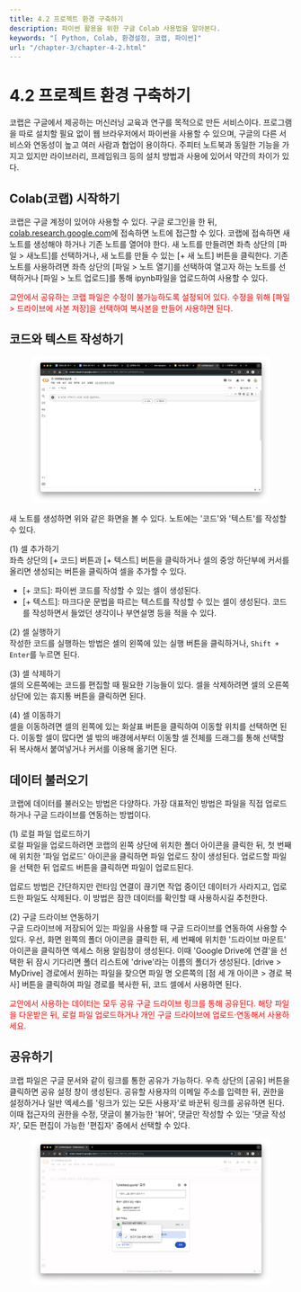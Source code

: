 ```yaml
---
title: 4.2 프로젝트 환경 구축하기
description: 파이썬 활용을 위한 구글 Colab 사용법을 알아본다. 
keywords: "[ Python, Colab, 환경설정, 코랩, 파이썬]"
url: "/chapter-3/chapter-4-2.html"
---
```


# 4.2 프로젝트 환경 구축하기



코랩은 구글에서 제공하는 머신러닝 교육과 연구를 목적으로 만든 서비스이다. 프로그램을 따로 설치할 필요 없이 웹 브라우저에서 파이썬을 사용할 수 있으며, 구글의 다른 서비스와 연동성이 높고 여러 사람과 협업이 용이하다. 주피터 노트북과 동일한 기능을 가지고 있지만 라이브러리, 프레임워크 등의 설치 방법과 사용에 있어서 약간의 차이가 있다.

## Colab(코랩) 시작하기

코랩은 구글 계정이 있어야 사용할 수 있다. 구글 로그인을 한 뒤, [colab.research.google.com](https://colab.research.google.com/)에 접속하면 노트에 접근할 수 있다. 코랩에 접속하면 새 노트를 생성해야 하거나 기존 노트를 열어야 한다.
새 노트를 만들려면 좌측 상단의 [파일 > 새노트]를 선택하거나, 새 노트를 만들 수 있는 [+ 새 노트] 버튼을 클릭한다.
기존 노트를 사용하려면 좌측 상단의 [파일 > 노트 열기]를 선택하여 열고자 하는 노트를 선택하거나 [파일 > 노트 업로드]를 통해 ipynb파일을 업로드하여 사용할 수 있다.

<span style="color:red">교안에서 공유하는 코랩 파일은 수정이 불가능하도록 설정되어 있다. 수정을 위해 [파일 > 드라이브에 사본 저장]을 선택하여 복사본을 만들어 사용하면 된다.</span>

## 코드와 텍스트 작성하기

<figure class="flex flex-col items-center justify-center">
    <img src="../img/colab-new-notebook.png" title="colab new notebook">
    <figcaption style="text-align: center;"></figcaption>
</figure>

새 노트를 생성하면 위와 같은 화면을 볼 수 있다. 노트에는 '코드'와 '텍스트'를 작성할 수 있다.

(1) 셀 추가하기  
좌측 상단의 [+ 코드] 버튼과 [+ 텍스트] 버튼을 클릭하거나 셀의 중앙 하단부에 커서를 올리면 생성되는 버튼을 클릭하여 셀을 추가할 수 있다.

- [+ 코드]: 파이썬 코드를 작성할 수 있는 셀이 생성된다.
- [+ 텍스트]: 마크다운 문법을 따르는 텍스트를 작성할 수 있는 셀이 생성된다. 코드를 작성하면서 들었던 생각이나 부연설명 등을 적을 수 있다.

(2) 셀 실행하기  
작성한 코드를 실행하는 방법은 셀의 왼쪽에 있는 실행 버튼을 클릭하거나, `Shift + Enter`를 누르면 된다.

(3) 셀 삭제하기  
셀의 오른쪽에는 코드를 편집할 때 필요한 기능들이 있다. 셀을 삭제하려면 셀의 오른쪽 상단에 있는 휴지통 버튼을 클릭하면 된다.

(4) 셀 이동하기  
셀을 이동하려면 셀의 왼쪽에 있는 화살표 버튼을 클릭하여 이동할 위치를 선택하면 된다. 이동할 셀이 많다면 셀 밖의 배경에서부터 이동할 셀 전체를 드래그를 통해 선택할 뒤 복사해서 붙여넣거나 커서를 이용해 옮기면 된다.

## 데이터 불러오기

코랩에 데이터를 불러오는 방법은 다양하다. 가장 대표적인 방법은 파일을 직접 업로드하거나 구글 드라이브를 연동하는 방법이다.

(1) 로컬 파일 업로드하기  
로컬 파일을 업로드하려면 코랩의 왼쪽 상단에 위치한 폴더 아이콘을 클릭한 뒤, 첫 번째에 위치한 '파일 업로드' 아이콘을 클릭하면 파일 업로드 창이 생성된다. 업로드할 파일을 선택한 뒤 업로드 버튼을 클릭하면 파일이 업로드된다.

업로드 방법은 간단하지만 런타임 연결이 끊기면 작업 중이던 데이터가 사라지고, 업로드한 파일도 삭제된다. 이 방법은 잠깐 데이터를 확인할 때 사용하시길 추천한다.

(2) 구글 드라이브 연동하기  
구글 드라이브에 저장되어 있는 파일을 사용할 때 구글 드라이브를 연동하여 사용할 수 있다. 우선, 화면 왼쪽의 폴더 아이콘을 클릭한 뒤, 세 번째에 위치한 '드라이브 마운트' 아이콘을 클릭하면 엑세스 허용 알림창이 생성된다. 이때 'Google Drive에 연결'을 선택한 뒤 잠시 기다리면 폴더 리스트에 'drive'라는 이름의 폴더가 생성된다. [drive > MyDrive] 경로에서 원하는 파일을 찾으면 파일 명 오른쪽의 [점 세 개 아이콘 > 경로 복사] 버튼을 클릭하여 파일 경로를 복사한 뒤, 코드 셀에서 사용하면 된다.

<span style="color:red">교안에서 사용하는 데이터는 모두 공유 구글 드라이브 링크를 통해 공유된다. 해당 파일을 다운받은 뒤, 로컬 파일 업로드하거나 개인 구글 드라이브에 업로드·연동해서 사용하세요. </span>

## 공유하기

코랩 파일은 구글 문서와 같이 링크를 통한 공유가 가능하다. 우측 상단의 [공유] 버튼을 클릭하면 공유 설정 창이 생성된다. 공유할 사용자의 이메일 주소를 입력한 뒤, 권한을 설정하거나 일반 엑세스를 '링크가 있는 모든 사용자'로 바꾼뒤 링크를 공유하면 된다. 이때 접근자의 권한을 수정, 댓글이 불가능한 '뷰어', 댓글만 작성할 수 있는 '댓글 작성자', 모든 편집이 가능한 '편집자' 중에서 선택할 수 있다.

<figure class="flex flex-col items-center justify-center">
    <img src="../img/colab-share.png" title="colab share">
    <figcaption style="text-align: center;"></figcaption>
</figure>
